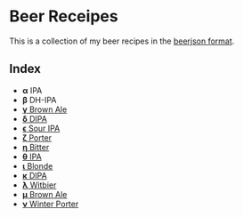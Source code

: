 # Beer Receipes

This is a collection of my beer recipes in the [beerjson format](https://github.com/beerjson/beerjson).

## Index

- **α** IPA
- **β** DH-IPA
- [**γ** Brown Ale](gamma-brown-ale.json)
- [**δ** DIPA](delta-dipa.json)
- [**ϵ** Sour IPA](epsilon-sour-ipa.json)
- [**ζ** Porter](zeta-porter.json)
- [**η** Bitter](eta-bitter.json)
- [**θ** IPA](theta-ipa.json)
- [**ι** Blonde](iota-blonde.json)
- [**κ** DIPA](kappa-dipa.json)
- [**λ** Witbier](lambda-witbier.json)
- [**μ** Brown Ale](mu-brown-ale.json)
- [**ν** Winter Porter](nu-winter-porter.json)
